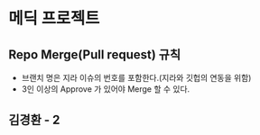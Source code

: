 # 메딕 프로젝트

## Repo Merge(Pull request) 규칙

- 브랜치 명은 지라 이슈의 번호를 포함한다.(지라와 깃헙의 연동을 위함)
- 3인 이상의 Approve 가 있어야 Merge 할 수 있다.

## 김경환 - 2
